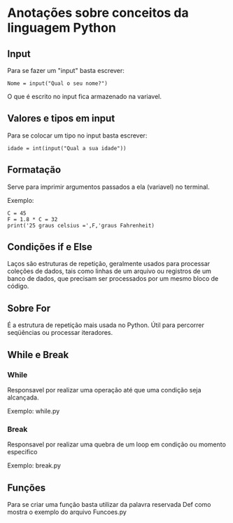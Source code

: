 # Anotações sobre conceitos da linguagem Python

## Input

Para se fazer um "input" basta escrever:
    
    Nome = input("Qual o seu nome?")

O que é escrito no input fica armazenado na variavel.

## Valores e tipos em input

Para se colocar um tipo no input basta escrever:

    idade = int(input("Qual a sua idade"))

## Formatação 

Serve para imprimir argumentos passados a ela (variavel) no terminal.

Exemplo:
    
    C = 45
    F = 1.8 * C = 32
    print('25 graus celsius =',F,'graus Fahrenheit)

## Condições if e Else

Laços são estruturas de repetição, geralmente usados para processar coleções de dados,
tais como linhas de um arquivo ou registros de um banco de dados, que precisam ser
processados por um mesmo bloco de código.

## Sobre For

É a estrutura de repetição mais usada no Python. Útil para percorrer seqüências ou
processar iteradores.

## While e Break

### While

Responsavel por realizar uma operação até que uma condição seja alcançada.

Exemplo: while.py

### Break

Responsavel por realizar uma quebra de um loop em condição ou momento especifico

Exemplo: break.py

## Funções

Para se criar uma função basta utilizar da palavra reservada Def como mostra o exemplo do arquivo Funcoes.py